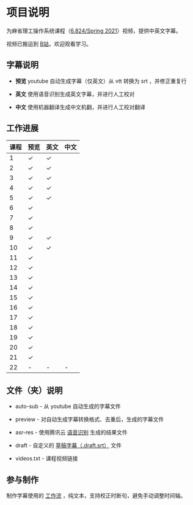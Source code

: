 # 项目说明

为麻省理工操作系统课程（[6.824/Spring 2021](https://pdos.csail.mit.edu/6.824/schedule.html)）视频，提供中英文字幕。

视频已搬运到 [B站](https://www.bilibili.com/video/BV16f4y1z7kn/)，欢迎观看学习。

## 字幕说明

- **预览** youtube 自动生成字幕（仅英文）从 vtt 转换为 srt ，并修正重复行

- **英文** 使用语音识别生成英文字幕，并进行人工校对

- **中文** 使用机器翻译生成中文机翻，并进行人工校对翻译

## 工作进展

| 课程 | 预览    | 英文    | 中文    |
| ---- | ------- | ------- | ------- |
| 1    | &check; | &check; |         |
| 2    | &check; | &check; |         |
| 3    | &check; | &check; |         |
| 4    | &check; | &check; |         |
| 5    | &check; | &check; |         |
| 6    | &check; |         |         |
| 7    | &check; |         |         |
| 8    | &check; |         |         |
| 9    | &check; | &check; |         |
| 10   | &check; | &check; |         |
| 11   | &check; |         |         |
| 12   | &check; |         |         |
| 13   | &check; |         |         |
| 14   | &check; |         |         |
| 15   | &check; |         |         |
| 16   | &check; |         |         |
| 17   | &check; |         |         |
| 18   | &check; |         |         |
| 19   | &check; |         |         |
| 20   | &check; |         |         |
| 21   | &check; |         |         |
| 22   | -       | -       | -       |

## 文件（夹）说明

- auto-sub - 从 youtube 自动生成的字幕文件

- preview - 对自动生成字幕转换格式、去重后，生成的字幕文件

- asr-res - 使用腾讯云 [语音识别](https://cloud.tencent.com/document/product/1093/37139) 生成的结果文件

- draft - 自定义的 [草稿字幕（.draft.srt）](https://github.com/mayf09/subtitle-tools/blob/develop/draft.srt.md) 文件

- videos.txt - 课程视频链接

## 参与制作

制作字幕使用的 [工作流](https://github.com/mayf09/subtitle-tools/blob/develop/example/README.md) ，纯文本，支持校正时断句，避免手动调整时间轴。
